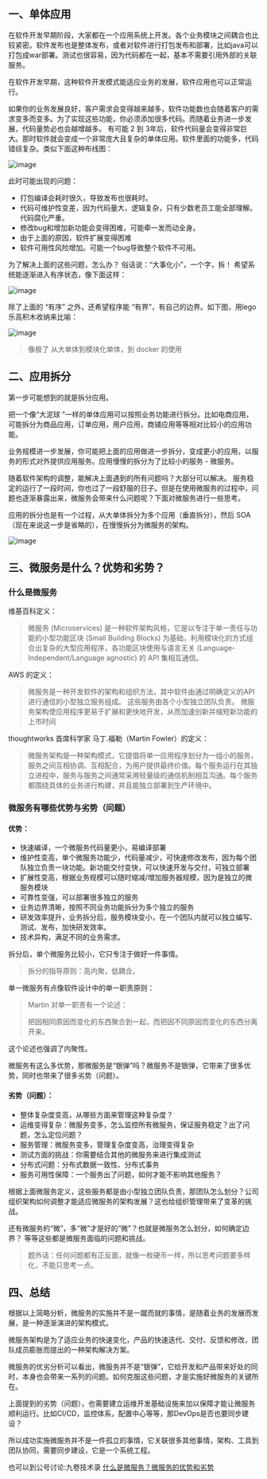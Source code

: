 ## 一、单体应用
在软件开发早期阶段，大家都在一个应用系统上开发。各个业务模块之间耦合也比较紧密。软件发布也是整体发布，或者对软件进行打包发布和部署，比如java可以打包成war部署。测试也很容易，因为代码都在一起，基本不需要引用外部的关联服务。

在软件开发早期，这种软件开发模式能适应业务的发展，软件应用也可以正常运行。

如果你的业务发展良好，客户需求会变得越来越多，软件功能数也会随着客户的需求变多而变多。为了实现这些功能，你必须添加很多代码。而随着业务进一步发展，代码量势必也会越增越多。
有可能 2 到 3年后，软件代码量会变得非常巨大。那时软件就会变成一个非常庞大且复杂的单体应用。软件里面的功能多，代码错综复杂。类似下面这种布线图：

![image](https://github.com/user-attachments/assets/e0c04d24-1c63-4dc6-b942-da666caa1f2e)


此时可能出现的问题：

- 打包编译会耗时很久，导致发布也很耗时。
- 代码可维护性变差，因为代码量大，逻辑复杂，只有少数老员工能全部理解。代码腐化严重。
- 修改bug和增加新功能会变得困难，可能牵一发而动全身。
- 由于上面的原因，软件扩展变得困难
- 软件可用性风险增加。可能一个bug导致整个软件不可用。

为了解决上面的这些问题，怎么办？ 俗话说：“大事化小”，一个字，拆！ 希望系统能逐渐进入有序状态，像下面这样：

![image](https://github.com/user-attachments/assets/24d840ee-be49-4d83-8dba-2a32bd3d1c40)

除了上面的 “有序” 之外，还希望程序能 “有界”，有自己的边界。如下图，用lego乐高积木收纳来比喻：

![image](https://github.com/user-attachments/assets/55c65ae0-31d1-4e98-b6a4-76629d349df1)

> 像极了 从大单体到模块化单体，到 docker 的使用

## 二、应用拆分

第一步可能想到的就是拆分应用。

把一个像“大泥球 ”一样的单体应用可以按照业务功能进行拆分。比如电商应用，可能拆分为商品应用，订单应用，用户应用，商铺应用等等相对比较小的应用功能。

业务规模进一步发展，你可能把上面的应用做进一步拆分，变成更小的应用，以服务的形式对外提供应用服务。应用慢慢的拆分为了比较小的服务 - 微服务。

随着软件架构的调整，能解决上面遇到的所有问题吗？大部分可以解决。
服务稳定的运行了一段时间，你也过了一段舒服的日子。但是在使用微服务的过程中，问题也逐渐暴露出来，微服务会带来什么问题呢？下面对微服务进行一些思考。

应用的拆分也是有一个过程，从大单体拆分为多个应用（垂直拆分），然后 SOA（现在来说这一步是省略的），在慢慢拆分为微服务的架构。

![image](https://github.com/user-attachments/assets/3cd8c085-2508-4887-8214-e611c4760e3c)


## 三、微服务是什么？优势和劣势？

### 什么是微服务

维基百科定义：

> 微服务 (Microservices) 是一种软件架构风格，它是以专注于单一责任与功能的小型功能区块 (Small Building Blocks) 为基础，利用模块化的方式组合出复杂的大型应用程序，各功能区块使用与语言无关 (Language-Independent/Language agnostic) 的 API 集相互通信。

AWS 的定义：

> 微服务是一种开发软件的架构和组织方法，其中软件由通过明确定义的API 进行通信的小型独立服务组成。 这些服务由各个小型独立团队负责。 微服务架构使应用程序更易于扩展和更快地开发，从而加速创新并缩短新功能的上市时间

thoughtworks 首席科学家 马丁.福勒（Martin Fowler）的定义：

> 微服务架构是一种架构模式，它提倡将单一应用程序划分为一组小的服务，服务之间互相协调、互相配合，为用户提供最终价值。每个服务运行在其独立进程中，服务与服务之间通常采用轻量级的通信机制相互沟通。每个服务都围绕具体的业务进行构建，并且能独立部署到生产环境中。

### 微服务有哪些优势与劣势（问题）

#### 优势：

- 快速编译，一个微服务代码量更小，易编译部署
- 维护性变高，单个微服务功能少，代码量减少，可快速修改发布，因为每个团队独立负责一块功能。新功能交付变快，可以快速开发与交付，可独立部署
- 扩展性变高，根据业务规模可以随时缩减/增加服务器规模，因为是独立的微服务模块
- 可靠性变强，可以部署很多独立的服务
- 业务边界清晰，按照不同业务功能拆分为多个独立的服务
- 研发效率提升，业务拆分后，服务模块变小，在一个团队内就可以独立编写、测试、发布，加快研发效率。
- 技术异构，满足不同的业务需求。

拆分后，单个微服务比较小，它只专注于做好一件事情。

> 拆分的指导原则：高内聚，低耦合。

单一微服务有点像软件设计中的单一职责原则：

>Martin 对单一职责有一个论述：
>
> 把因相同原因而变化的东西聚合到一起，而把因不同原因而变化的东西分离开来。

这个论述也强调了内聚性。

微服务有这么多优势，那微服务是“银弹”吗？微服务不是银弹，它带来了很多优势，同时也带来了很多劣势（问题）。

#### 劣势（问题）：

- 整体复杂度变高，从哪些方面来管理这种复杂度？
- 运维变得复杂：微服务变多，怎么监控所有微服务，保证服务稳定？出了问题，怎么定位问题？
- 服务管理：微服务变多，管理复杂度变高，治理变得复杂
- 测试方面的挑战：你需要结合其他的微服务来进行集成测试
- 分布式问题：分布式数据一致性、分布式事务
- 服务可用性保障：一个服务出了问题，如何才能不影响其他服务？

根据上面微服务定义，这些服务都是由小型独立团队负责，那团队怎么划分？公司组织架构如何调整才能适应微服务的架构发展？这也给组织管理带来了变革的挑战。

还有微服务的“微”，多“微”才是好的“微”？也就是微服务怎么划分，如何确定边界？
等等这些都是微服务面临的问题和挑战。

> 题外话：任何问题都有正反面，就像一枚硬币一样，所以思考问题要多样化，不能只思考一点。

## 四、总结

根据以上简略分析，微服务的实施并不是一蹴而就的事情，是随着业务的发展而发展，是一种逐渐演进的架构模式。

微服务架构是为了适应业务的快速变化，产品的快速迭代、交付、反馈和修改，团队成员膨胀而提出的一种架构解决方案。

微服务的优劣分析可以看出，微服务并不是“银弹”，它给开发和产品带来好处的同时，本身也会带来一系列的问题。如何克服这些问题，才是实施好微服务的关键所在。

上面提到的劣势（问题），也需要建立运维开发基础设施来加以保障才能让微服务顺利运行。比如CI/CD，监控体系，配置中心等等，那DevOps是否也要同步建设？

所以成功实施微服务并不是一件孤立的事情，它关联很多其他事情，架构、工具到团队协同，需要同步建设，它是一个系统工程。

也可以到公号讨论:九卷技术录 [什么是微服务？微服务的优势和劣势](https://mp.weixin.qq.com/s/UTZwpVr6uXcjOXmVQUNIrA)
